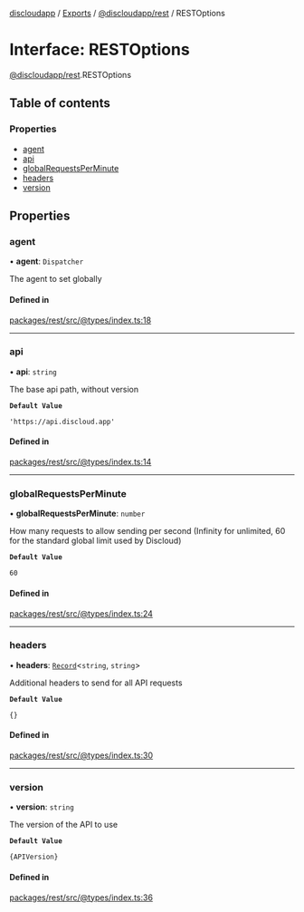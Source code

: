 [discloudapp](../README.md) / [Exports](../modules.md) / [@discloudapp/rest](../modules/discloudapp_rest.md) / RESTOptions

# Interface: RESTOptions

[@discloudapp/rest](../modules/discloudapp_rest.md).RESTOptions

## Table of contents

### Properties

- [agent](discloudapp_rest.RESTOptions.md#agent)
- [api](discloudapp_rest.RESTOptions.md#api)
- [globalRequestsPerMinute](discloudapp_rest.RESTOptions.md#globalrequestsperminute)
- [headers](discloudapp_rest.RESTOptions.md#headers)
- [version](discloudapp_rest.RESTOptions.md#version)

## Properties

### agent

• **agent**: `Dispatcher`

The agent to set globally

#### Defined in

[packages/rest/src/@types/index.ts:18](https://github.com/discloud/discloud.app/blob/0fe6620/packages/rest/src/@types/index.ts#L18)

___

### api

• **api**: `string`

The base api path, without version

**`Default Value`**

`'https://api.discloud.app'`

#### Defined in

[packages/rest/src/@types/index.ts:14](https://github.com/discloud/discloud.app/blob/0fe6620/packages/rest/src/@types/index.ts#L14)

___

### globalRequestsPerMinute

• **globalRequestsPerMinute**: `number`

How many requests to allow sending per second (Infinity for unlimited, 60 for the standard global limit used by Discloud)

**`Default Value`**

`60`

#### Defined in

[packages/rest/src/@types/index.ts:24](https://github.com/discloud/discloud.app/blob/0fe6620/packages/rest/src/@types/index.ts#L24)

___

### headers

• **headers**: [`Record`]( https://www.typescriptlang.org/docs/handbook/utility-types.html#recordkeys-type )<`string`, `string`\>

Additional headers to send for all API requests

**`Default Value`**

`{}`

#### Defined in

[packages/rest/src/@types/index.ts:30](https://github.com/discloud/discloud.app/blob/0fe6620/packages/rest/src/@types/index.ts#L30)

___

### version

• **version**: `string`

The version of the API to use

**`Default Value`**

`{APIVersion}`

#### Defined in

[packages/rest/src/@types/index.ts:36](https://github.com/discloud/discloud.app/blob/0fe6620/packages/rest/src/@types/index.ts#L36)
